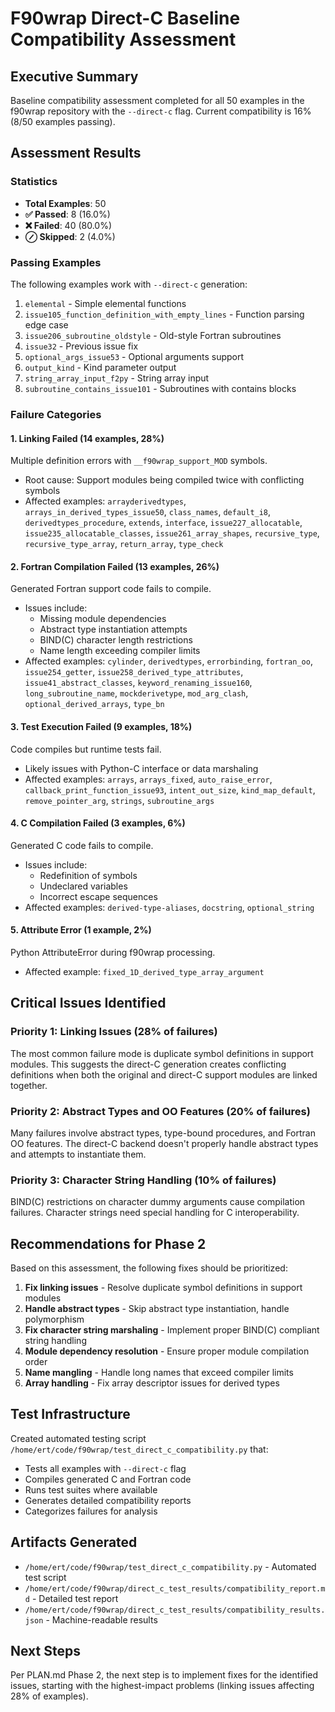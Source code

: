 # F90wrap Direct-C Baseline Compatibility Assessment

## Executive Summary

Baseline compatibility assessment completed for all 50 examples in the f90wrap repository with the `--direct-c` flag. Current compatibility is 16% (8/50 examples passing).

## Assessment Results

### Statistics
- **Total Examples**: 50
- **✅ Passed**: 8 (16.0%)
- **❌ Failed**: 40 (80.0%)
- **⊘ Skipped**: 2 (4.0%)

### Passing Examples
The following examples work with `--direct-c` generation:
1. `elemental` - Simple elemental functions
2. `issue105_function_definition_with_empty_lines` - Function parsing edge case
3. `issue206_subroutine_oldstyle` - Old-style Fortran subroutines
4. `issue32` - Previous issue fix
5. `optional_args_issue53` - Optional arguments support
6. `output_kind` - Kind parameter output
7. `string_array_input_f2py` - String array input
8. `subroutine_contains_issue101` - Subroutines with contains blocks

### Failure Categories

#### 1. **Linking Failed** (14 examples, 28%)
Multiple definition errors with `__f90wrap_support_MOD` symbols.
- Root cause: Support modules being compiled twice with conflicting symbols
- Affected examples: `arrayderivedtypes`, `arrays_in_derived_types_issue50`, `class_names`, `default_i8`, `derivedtypes_procedure`, `extends`, `interface`, `issue227_allocatable`, `issue235_allocatable_classes`, `issue261_array_shapes`, `recursive_type`, `recursive_type_array`, `return_array`, `type_check`

#### 2. **Fortran Compilation Failed** (13 examples, 26%)
Generated Fortran support code fails to compile.
- Issues include:
  - Missing module dependencies
  - Abstract type instantiation attempts
  - BIND(C) character length restrictions
  - Name length exceeding compiler limits
- Affected examples: `cylinder`, `derivedtypes`, `errorbinding`, `fortran_oo`, `issue254_getter`, `issue258_derived_type_attributes`, `issue41_abstract_classes`, `keyword_renaming_issue160`, `long_subroutine_name`, `mockderivetype`, `mod_arg_clash`, `optional_derived_arrays`, `type_bn`

#### 3. **Test Execution Failed** (9 examples, 18%)
Code compiles but runtime tests fail.
- Likely issues with Python-C interface or data marshaling
- Affected examples: `arrays`, `arrays_fixed`, `auto_raise_error`, `callback_print_function_issue93`, `intent_out_size`, `kind_map_default`, `remove_pointer_arg`, `strings`, `subroutine_args`

#### 4. **C Compilation Failed** (3 examples, 6%)
Generated C code fails to compile.
- Issues include:
  - Redefinition of symbols
  - Undeclared variables
  - Incorrect escape sequences
- Affected examples: `derived-type-aliases`, `docstring`, `optional_string`

#### 5. **Attribute Error** (1 example, 2%)
Python AttributeError during f90wrap processing.
- Affected example: `fixed_1D_derived_type_array_argument`

## Critical Issues Identified

### Priority 1: Linking Issues (28% of failures)
The most common failure mode is duplicate symbol definitions in support modules. This suggests the direct-C generation creates conflicting definitions when both the original and direct-C support modules are linked together.

### Priority 2: Abstract Types and OO Features (20% of failures)
Many failures involve abstract types, type-bound procedures, and Fortran OO features. The direct-C backend doesn't properly handle abstract types and attempts to instantiate them.

### Priority 3: Character String Handling (10% of failures)
BIND(C) restrictions on character dummy arguments cause compilation failures. Character strings need special handling for C interoperability.

## Recommendations for Phase 2

Based on this assessment, the following fixes should be prioritized:

1. **Fix linking issues** - Resolve duplicate symbol definitions in support modules
2. **Handle abstract types** - Skip abstract type instantiation, handle polymorphism
3. **Fix character string marshaling** - Implement proper BIND(C) compliant string handling
4. **Module dependency resolution** - Ensure proper module compilation order
5. **Name mangling** - Handle long names that exceed compiler limits
6. **Array handling** - Fix array descriptor issues for derived types

## Test Infrastructure

Created automated testing script `/home/ert/code/f90wrap/test_direct_c_compatibility.py` that:
- Tests all examples with `--direct-c` flag
- Compiles generated C and Fortran code
- Runs test suites where available
- Generates detailed compatibility reports
- Categorizes failures for analysis

## Artifacts Generated

- `/home/ert/code/f90wrap/test_direct_c_compatibility.py` - Automated test script
- `/home/ert/code/f90wrap/direct_c_test_results/compatibility_report.md` - Detailed test report
- `/home/ert/code/f90wrap/direct_c_test_results/compatibility_results.json` - Machine-readable results

## Next Steps

Per PLAN.md Phase 2, the next step is to implement fixes for the identified issues, starting with the highest-impact problems (linking issues affecting 28% of examples).